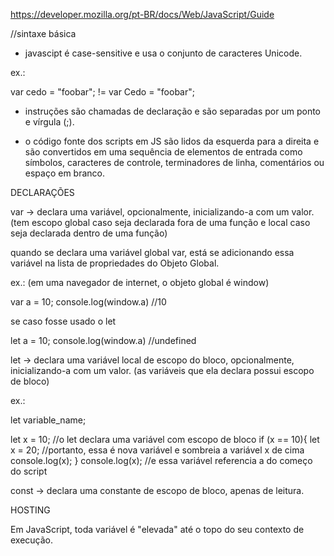 https://developer.mozilla.org/pt-BR/docs/Web/JavaScript/Guide  

//sintaxe básica 

- javascipt é case-sensitive e usa o conjunto de caracteres Unicode. 

ex.:

var cedo = "foobar"; != var Cedo = "foobar";

- instruções são chamadas de declaração e são separadas por um ponto e vírgula (;).

- o código fonte dos scripts em JS são lidos da esquerda para a direita e são convertidos em uma sequência de elementos de entrada como símbolos, caracteres de controle, terminadores de linha, comentários ou espaço em branco. 

DECLARAÇÕES

var -> declara uma variável, opcionalmente, inicializando-a com um valor. (tem escopo global caso seja declarada fora de uma função e local caso seja declarada dentro de uma função)

quando se declara uma variável global var, está se adicionando essa variável na lista de propriedades do Objeto Global. 

ex.:  (em uma navegador de internet, o objeto global é window)

var a = 10;
console.log(window.a)   //10


se caso fosse usado o let

let a = 10;
console.log(window.a)  //undefined


let -> declara uma variável local de escopo do bloco, opcionalmente, inicializando-a com um valor. (as variáveis que ela declara possui escopo de bloco)

ex.:

let variable_name;

let x = 10;  //o let declara uma variável com escopo de bloco
if (x == 10){
    let x = 20; //portanto, essa é nova variável e sombreia a variável x de cima
    console.log(x);
}
console.log(x); //e essa variável referencia a do começo do script



const -> declara uma constante de escopo de bloco, apenas de leitura.


HOSTING

Em JavaScript, toda variável é "elevada" até o topo do seu contexto de execução. 


